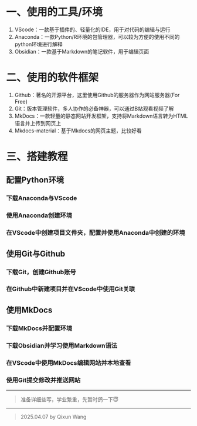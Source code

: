 # 一、使用的工具/环境
1. VScode：一款基于插件的、轻量化的IDE，用于对代码的编辑与运行
2. Anaconda：一款Python/R环境的包管理器，可以较为方便的使用不同的python环境进行解释
3. Obsidian：一款基于Markdown的笔记软件，用于编辑页面
# 二、使用的软件框架
1. Github：著名的开源平台，这里使用Github的服务器作为网站服务器(For Free)
2. Git：版本管理软件，多人协作的必备神器，可以通过B站观看视频了解
3. MkDocs：一款轻量的静态网站开发框架，支持将Markdown语言转为HTML语言并上传到网页上
4. Mkdocs-material：基于Mkdocs的网页主题，比较好看

# 三、搭建教程
## 配置Python环境
### 下载Anaconda与VScode
### 使用Anaconda创建环境
### 在VScode中创建项目文件夹，配置并使用Anaconda中创建的环境
## 使用Git与Github
### 下载Git，创建Github账号
### 在Github中新建项目并在VScode中使用Git关联
## 使用MkDocs
### 下载MkDocs并配置环境
### 下载Obsidian并学习使用Markdown语法
### 在VScode中使用MkDocs编辑网站并本地查看
### 使用Git提交修改并推送网站
---

> 准备详细些写，学业繁重，先暂时鸽一下😇

  
  
---
> 2025.04.07 by Qixun Wang
